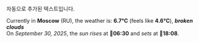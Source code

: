 
자동으로 추가된 텍스트입니다.

<!--START_SECTION:weather:moscow-->
Currently in **Moscow** (RU), the weather is: **6.7°C** (feels like **4.6°C**), ***broken clouds***<br/>
On *September 30, 2025*, the *sun rises* at 🌅**06:30** and *sets* at 🌇**18:08**.
<!--END_SECTION:weather-->
